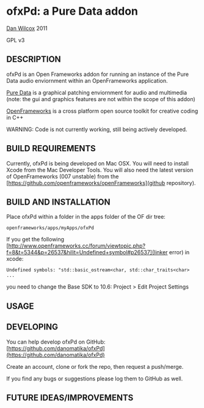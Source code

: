 ofxPd: a Pure Data addon
===================================

[Dan Wilcox](danomatika.com) 2011

GPL v3

DESCRIPTION
-----------

ofxPd is an Open Frameworks addon for running an instance of the Pure Data audio enviornment within an OpenFrameworks application.

[Pure Data](http://pure-data.info/) is a graphical patching enviornment for audio and multimedia (note: the gui and graphics features are not within the scope of this addon) 

[OpenFrameworks](http://www.openframeworks.cc/) is a cross platform open source toolkit for creative coding in C++

WARNING: Code is not currently working, still being actively developed.

BUILD REQUIREMENTS
------------------

Currently, ofxPd is being developed on Mac OSX. You will need to install Xcode from the Mac Developer Tools. You will also need the latest version of OpenFrameworks (007 unstable) from the [https://github.com/openframeworks/openFrameworks](github repository).

BUILD AND INSTALLATION
----------------------

Place ofxPd within a folder in the apps folder of the OF dir tree:

`openframeworks/apps/myApps/ofxPd`

If you get the following [http://www.openframeworks.cc/forum/viewtopic.php?f=8&t=5344&p=26537&hilit=Undefined+symbol#p26537](linker error) in xcode:

`Undefined symbols: "std::basic_ostream<char, std::char_traits<char> ...`

you need to change the Base SDK to 10.6: Project > Edit Project Settings

USAGE
-----

DEVELOPING
----------

You can help develop ofxPd on GitHub: [https://github.com/danomatika/ofxPd](https://github.com/danomatika/ofxPd)

Create an account, clone or fork the repo, then request a push/merge.

If you find any bugs or suggestions please log them to GitHub as well.

FUTURE IDEAS/IMPROVEMENTS
-------------------------
